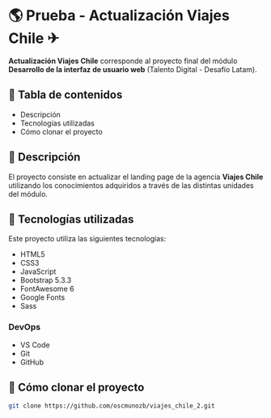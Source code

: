 # &#127758; Prueba - Actualización Viajes Chile &#9992;
**Actualización Viajes Chile** corresponde al proyecto final del módulo **Desarrollo de la interfaz de usuario web** (Talento Digital - Desafío Latam).

## &#128511; Tabla de contenidos
- Descripción
- Tecnologías utilizadas
- Cómo clonar el proyecto

## &#128039; Descripción 
El proyecto consiste en actualizar el landing page de la agencia **Viajes Chile** utilizando los conocimientos adquiridos a través de las distintas unidades del módulo.

## &#128507; Tecnologías utilizadas
Este proyecto utiliza las siguientes tecnologías:
- HTML5
- CSS3
- JavaScript
- Bootstrap 5.3.3
- FontAwesome 6
- Google Fonts
- Sass

### DevOps
- VS Code
- Git
- GitHub

## &#129433; Cómo clonar el proyecto
```bash
git clone https://github.com/oscmunozb/viajes_chile_2.git
```
